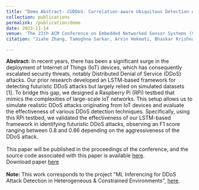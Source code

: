 ```yaml
---
title: "Demo Abstract- CUDDoS: Correlation-aware Ubiquitous Detection of DDoS in IoT Systems"
collection: publications
permalink: /publication/demo
date: 2023-11-14
venue: 'The 21th ACM Conference on Embedded Networked Sensor Systems (SenSys 2023)'
citation: "Jiahe Zhang, Tamoghna Sarkar, Arvin Hekmati, Bhaskar Krishnamachari. 2023. Demo Abstract: CUDDoS - Correlation-aware Ubiquitous Detection of DDoS in IoT Systems. In The 21st ACM Conference on Embedded Networked Sensor Systems (SenSys ’23), November 12–17, 2023, Istanbul,Turkiye. ACM, New York, NY, USA, 2 pages. https://doi.org/10.1145/3625687.3628392"

---
```

**Abstract:** In recent years, there has been a significant surge in the deployment of Internet of Things (IoT) devices, which has consequently escalated security threats, notably Distributed Denial of Service (DDoS)
attacks. Our prior research developed an LSTM-based framework for detecting futuristic DDoS attacks but largely relied on simulated datasets [1]. To bridge this gap, we designed a Raspberry Pi (RPi) testbed that mimics the complexities of large-scale IoT networks. This setup allows us to simulate realistic DDoS attacks originating from IoT devices and evaluate the effectiveness of various DDoS detection techniques. Specifically, using this RPi testbed, we validated the effectiveness of our LSTM-based framework in identifying futuristic DDoS attacks, observing an F1 score ranging between 0.8 and 0.86 depending on the aggressiveness of the DDoS attack.<br>
<br>
This paper will be published in the proceedings of the conference, and the source code associated with this paper is available <a href="https://github.com/ANRGUSC/ddos_demo">here</a>.
<br>
Download paper <a href="https://drive.google.com/file/d/1l9BQzl_Xes__abtTC6qkySnEhCY7BcCh/view?usp=sharing">here</a>
<br><br>
**Note:** This work corresponds to the project "ML Inferencing for DDoS Attack Detection in Heterogeneous & Constrained Environments", <a href="https://sherlock-7ff15.github.io/portfolio/ddos-detection/">here</a>.
<br>
